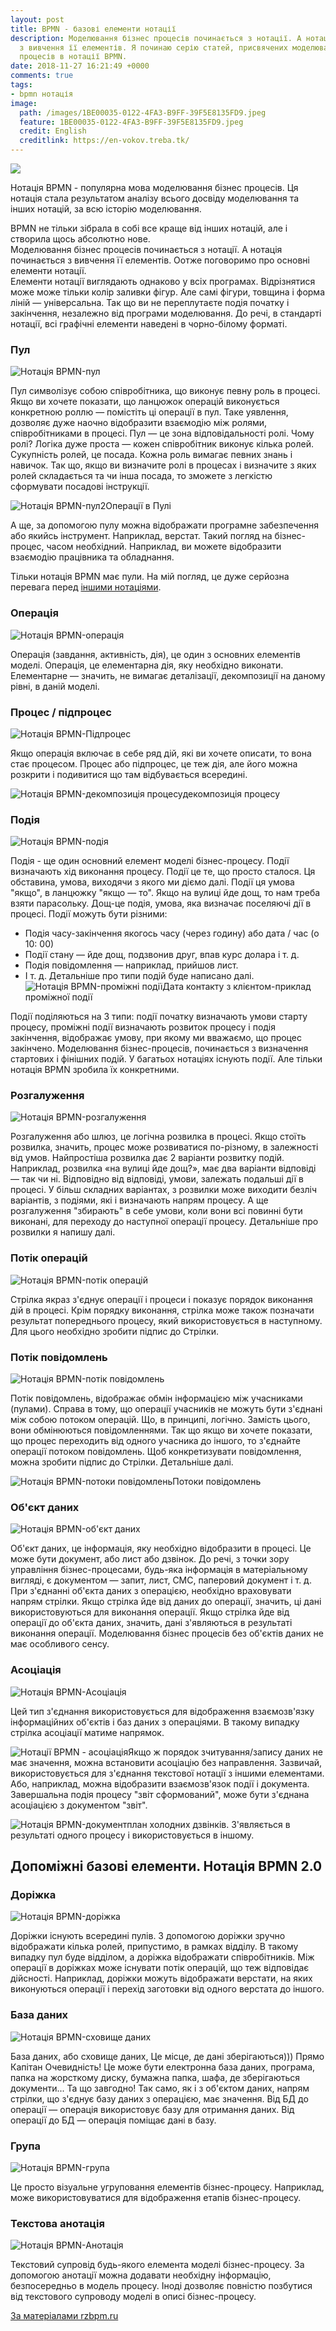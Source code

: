 ```yaml
---
layout: post
title: BPMN - базові елементи нотації
description: Моделювання бізнес процесів починається з нотації. А нотація починається
  з вивчення її елементів. Я починаю серію статей, присвячених моделюванню бізнес
  процесів в нотації BPMN.
date: 2018-11-27 16:21:49 +0000
comments: true
tags:
- bpmn нотація
image:
  path: /images/1BE00035-0122-4FA3-B9FF-39F5E8135FD9.jpeg
  feature: 1BE00035-0122-4FA3-B9FF-39F5E8135FD9.jpeg
  credit: English
  creditlink: https://en-vokov.treba.tk/
---
```

[![](/images/C9531BD6-A287-4620-AAFB-45CC43CCD1EB.jpeg)](/images/bpmn1_1_poster_ru..pdf "bpmn1_1_poster_ru..pdf")

Нотація BPMN - популярна мова моделювання бізнес процесів. Ця нотація стала результатом аналізу всього досвіду моделювання та інших нотацій, за всю історію моделювання.

BPMN не тільки зібрала в собі все краще від інших нотацій, але і створила щось абсолютно нове.  
Моделювання бізнес процесів починається з нотації. А нотація починається з вивчення її елементів.  Оотже поговоримо про основні елементи нотації.  
Елементи нотації виглядають однаково у всіх програмах. Відрізнятися може може тільки колір заливки фігур. Але самі фігури, товщина і форма ліній — універсальна. Так що ви не переплутаєте подія початку і закінчення, незалежно від програми моделювання. До речі, в стандарті нотації, всі графічні елементи наведені в чорно-білому форматі.

### Пул

![Нотація BPMN-пул](http://rzbpm.ru/wp-content/uploads/2016/03/%D0%9F%D1%83%D0%BB-620x236.png)

Пул символізує собою співробітника, що виконує певну роль в процесі. Якщо ви хочете показати, що ланцюжок операцій виконується конкретною роллю — помістіть ці операції в пул. Таке уявлення, дозволяє дуже наочно відобразити взаємодію між ролями, співробітниками в процесі. Пул — це зона відповідальності ролі. Чому ролі? Логіка дуже проста — кожен співробітник виконує кілька ролей. Сукупність ролей, це посада. Кожна роль вимагає певних знань і навичок. Так що, якщо ви визначите ролі в процесах і визначите з яких ролей складається та чи інша посада, то зможете з легкістю сформувати посадові інструкції.

![Нотація BPMN-пул2](http://rzbpm.ru/wp-content/uploads/2016/03/2016-03-26_23-21-35.png)Операції в Пулі

А ще, за допомогою пулу можна відображати програмне забезпечення або якийсь інструмент. Наприклад, верстат. Такий погляд на бізнес-процес, часом необхідний. Наприклад, ви можете відобразити взаємодію працівника та обладнання.

Тільки нотація BPMN має пули. На мій погляд, це дуже серйозна перевага перед [іншими нотаціями](http://rzbpm.ru/knowledge/samye-populyarnye-notacii-opisaniya-i-modelirovaniya-biznes-processov.html).

### Операція

![Нотація BPMN-операція](http://rzbpm.ru/wp-content/uploads/2016/03/%D0%9E%D0%BF%D0%B5%D1%80%D0%B0%D1%86%D0%B8%D1%8F-150x77.png)

Операція (завдання, активність, дія), це один з основних елементів моделі. Операція, це елементарна дія, яку необхідно виконати. Елементарне — значить, не вимагає деталізації, декомпозиції на даному рівні, в даній моделі.

### Процес / підпроцес

![Нотація BPMN-Підпроцес](http://rzbpm.ru/wp-content/uploads/2016/03/%D0%9F%D0%BE%D0%B4%D0%BF%D1%80%D0%BE%D1%86%D0%B5%D1%81%D1%81-150x77.png)

Якщо операція включає в себе ряд дій, які ви хочете описати, то вона стає процесом. Процес або підпроцес, це теж дія, але його можна розкрити і подивитися що там відбувається всередині.

![Нотація BPMN-декомпозиція процесу](http://rzbpm.ru/wp-content/uploads/2016/03/2016-03-26_23-23-29.png)декомпозиція процесу

### Подія

![Нотація BPMN-подія](http://rzbpm.ru/wp-content/uploads/2016/03/%D0%A1%D0%BE%D0%B1%D1%8B%D1%82%D0%B8%D1%8F-80x150.png)

Подія - ще один основний елемент моделі бізнес-процесу. Події визначають хід виконання процесу. Події це те, що просто сталося. Ця обставина, умова, виходячи з якого ми діємо далі. Події ця умова "якщо", в ланцюжку "якщо — то". Якщо на вулиці йде дощ, то нам треба взяти парасольку. Дощ-це подія, умова, яка визначає поселяючі дії в процесі. Події можуть бути різними:

* Подія часу-закінчення якогось часу (через годину) або дата / час (о 10: 00)
* Події стану — йде дощ, подзвонив друг, впав курс долара і т. д.
* Подія повідомлення — наприклад, прийшов лист.
* І т. д. Детальніше про типи подій буде написано далі.
  ![Нотація BPMN-проміжні події](http://rzbpm.ru/wp-content/uploads/2016/03/2016-03-26_23-26-02.png)Дата контакту з клієнтом-приклад проміжної події

Події поділяються на 3 типи: події початку визначають умови старту процесу, проміжні події визначають розвиток процесу і подія закінчення, відображає умову, при якому ми вважаємо, що процес закінчено. Моделювання бізнес-процесів, починається з визначення стартових і фінішних подій. У багатьох нотаціях існують події. Але тільки нотація BPMN зробила їх конкретними.

### Розгалуження

![Нотація BPMN-розгалуження](http://rzbpm.ru/wp-content/uploads/2016/03/%D0%92%D0%B5%D1%82%D0%B2%D0%BB%D0%B5%D0%BD%D0%B8%D0%B5-150x142.png)

Розгалуження або шлюз, це логічна розвилка в процесі. Якщо стоїть розвилка, значить, процес може розвиватися по-різному, в залежності від умов. Найпростіша розвилка дає 2 варіанти розвитку подій. Наприклад, розвилка «на вулиці йде дощ?», має два варіанти відповіді — так чи ні. Відповідно від відповіді, умови, залежать подальші дії в процесі. У більш складних варіантах, з розвилки може виходити безліч варіантів, з подіями, які і визначають напрям процесу. А ще розгалуження "збирають" в себе умови, коли вони всі повинні бути виконані, для переходу до наступної операції процесу. Детальніше про розвилки я напишу далі.

### Потік операцій

![Нотація BPMN-потік операцій](http://rzbpm.ru/wp-content/uploads/2016/03/%D0%A0%D0%B0%D0%B1%D0%BE%D1%87%D0%B8%D0%B9-%D0%BF%D0%BE%D1%82%D0%BE%D0%BA-150x24.png)

Стрілка якраз з'єднує операції і процеси і показує порядок виконання дій в процесі. Крім порядку виконання, стрілка може також позначати результат попереднього процесу, який використовується в наступному. Для цього необхідно зробити підпис до Стрілки.

### Потік повідомлень

![Нотація BPMN-потік повідомлень](http://rzbpm.ru/wp-content/uploads/2016/03/%D0%98%D0%BD%D1%84%D0%BE%D1%80%D0%BC%D0%B0%D1%86%D0%B8%D0%BE%D0%BD%D0%BD%D1%8B%D0%B9-%D0%BF%D0%BE%D1%82%D0%BE%D0%BA-150x49.png)

Потік повідомлень, відображає обмін інформацією між учасниками (пулами). Справа в тому, що операції учасників не можуть бути з'єднані між собою потоком операцій. Що, в принципі, логічно. Замість цього, вони обмінюються повідомленнями. Так що якщо ви хочете показати, що процес переходить від одного учасника до іншого, то з'єднайте операції потоком повідомлень. Щоб конкретизувати повідомлення, можна зробити підпис до Стрілки. Детальніше далі.

![Нотація BPMN-потоки повідомлень](http://rzbpm.ru/wp-content/uploads/2016/03/2016-03-26_23-28-15.png)Потоки повідомлень

### Об'єкт даних

![Нотація BPMN-об'єкт даних](http://rzbpm.ru/wp-content/uploads/2016/03/%D0%9E%D0%B1%D1%8A%D0%B5%D0%BA%D1%82-%D0%B4%D0%B0%D0%BD%D0%BD%D1%8B%D1%85-1-81x150.png)

Об'єкт даних, це інформація, яку необхідно відобразити в процесі. Це може бути документ, або лист або дзвінок. До речі, з точки зору управління бізнес-процесами, будь-яка інформація в матеріальному вигляді, є документом — запит, лист, СМС, паперовий документ і т. д. При з'єднанні об'єкта даних з операцією, необхідно враховувати напрям стрілки. Якщо стрілка йде від даних до операції, значить, ці дані використовуються для виконання операції. Якщо стрілка йде від операції до об'єкта даних, значить, дані з'являються в результаті виконання операції. Моделювання бізнес процесів без об'єктів даних не має особливого сенсу.

### Асоціація

![Нотація BPMN-Асоціація](http://rzbpm.ru/wp-content/uploads/2016/03/%D0%90%D1%81%D1%81%D0%BE%D1%86%D0%B8%D0%B0%D1%86%D0%B8%D1%8F-%D0%B4%D0%B0%D0%BD%D0%BD%D1%8B%D1%85-150x50.png)

Цей тип з'єднання використовується для відображення взаємозв'язку інформаційних об'єктів і баз даних з операціями. В такому випадку стрілка асоціації матиме напрямок.

![Нотації BPMN - асоціація](http://rzbpm.ru/wp-content/uploads/2016/03/%D0%90%D1%81%D1%81%D0%BE%D1%86%D0%B8%D0%B0%D1%86%D0%B8%D1%8F-150x20.png)Якщо ж порядок зчитування/запису даних не має значення, можна встановити асоціацію без направлення. Зазвичай, використовується для з'єднання текстової нотації з іншими елементами. Або, наприклад, можна відобразити взаємозв'язок події і документа. Завершальна подія процесу "звіт сформований", може бути з'єднана асоціацією з документом "звіт".

![Нотація BPMN-документ](http://rzbpm.ru/wp-content/uploads/2016/03/2016-03-26_23-29-26.png)план холодних дзвінків. З'являється в результаті одного процесу і використовується в іншому.

## Допоміжні базові елементи. Нотація BPMN 2.0

### Доріжка

![Нотація BPMN-доріжка](http://rzbpm.ru/wp-content/uploads/2016/03/%D0%94%D0%BE%D1%80%D0%BE%D0%B6%D0%BA%D0%B8-620x252.png)

Доріжки існують всередині пулів. З допомогою доріжки зручно відображати кілька ролей, припустимо, в рамках відділу. В такому випадку пул буде відділом, а доріжка відображати співробітників. Між операції в доріжках може існувати потік операцій, що теж відповідає дійсності. Наприклад, доріжки можуть відображати верстати, на яких виконуються операції і перехід заготовки від одного верстата до іншого.

### База даних

![Нотація BPMN-сховище даних](http://rzbpm.ru/wp-content/uploads/2016/03/%D0%91%D0%B0%D0%B7%D0%B0-%D0%B4%D0%B0%D0%BD%D0%BD%D1%8B%D1%85-150x96.png)

База даних, або сховище даних, Це місце, де дані зберігаються))) Прямо Капітан Очевидність! Це може бути електронна база даних, програма, папка на жорсткому диску, бумажна папка, шафа, де зберігаються документи... Та що завгодно! Так само, як і з об'єктом даних, напрям стрілки, що з'єднує базу даних з операцією, має значення. Від БД до операції — операція використовує базу для отримання даних. Від операції до БД — операція поміщає дані в базу.

### Група

![Нотація BPMN-група](http://rzbpm.ru/wp-content/uploads/2016/03/%D0%93%D1%80%D1%83%D0%BF%D0%BF%D0%B0-150x77.png)

Це просто візуальне угруповання елементів бізнес-процесу. Наприклад, може використовуватися для відображення етапів бізнес-процесу.

### Текстова анотація

![Нотація BPMN-Анотація](http://rzbpm.ru/wp-content/uploads/2016/03/%D0%90%D0%BD%D0%BE%D1%82%D0%B0%D1%86%D0%B8%D1%8F-150x77.png)

Текстовий супровід будь-якого елемента моделі бізнес-процесу. За допомогою анотації можна додавати необхідну інформацію, безпосередньо в модель процесу. Іноді дозволяє повністю позбутися від текстового супроводу моделі в описі бізнес-процесу.

[За матеріалами rzbpm.ru ](http://rzbpm.ru/knowledge/notaciya-bpmn-bazovie-elementi.html "Permalink to Моделювання бізнес процесів. Нотація BPMN")